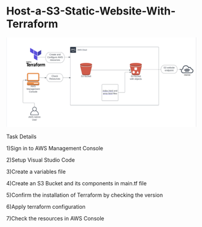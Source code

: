 # Host-a-S3-Static-Website-With-Terraform

![Chart](assets/Chart.png)


Task Details

1)Sign in to AWS Management Console

2)Setup Visual Studio Code

3)Create a variables file

4)Create an S3 Bucket and its components in main.tf file

5)Confirm the installation of Terraform by checking the version

6)Apply terraform configuration

7)Check the resources in AWS Console
